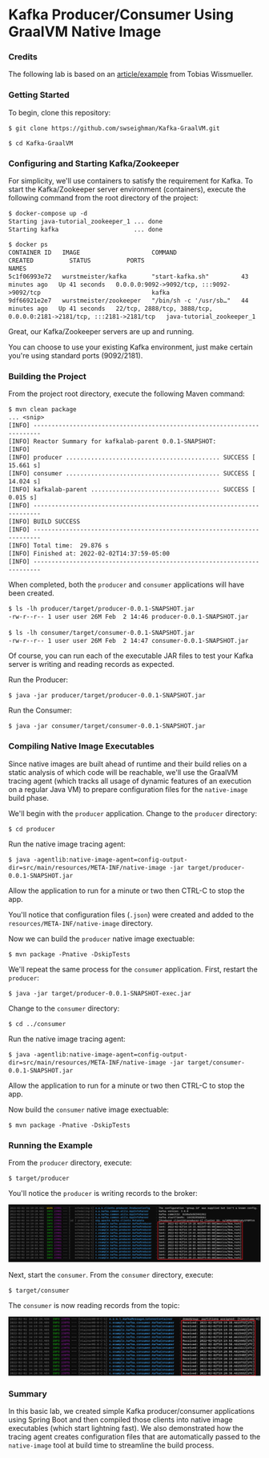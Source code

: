 # Kafka Producer/Consumer Using GraalVM Native Image

### Credits

The following lab is based on an [article/example](https://itnext.io/event-driven-architectures-with-kafka-and-java-spring-boot-revision-1-c0d43d103ee7) from Tobias Wissmueller.

### Getting Started

To begin, clone this repository:

```
$ git clone https://github.com/swseighman/Kafka-GraalVM.git
```

```
$ cd Kafka-GraalVM
```

### Configuring and Starting Kafka/Zookeeper

For simplicity, we'll use containers to satisfy the requirement for Kafka.
To start the Kafka/Zookeeper server environment (containers), execute the following command from the root directory of the project:

```
$ docker-compose up -d
Starting java-tutorial_zookeeper_1 ... done
Starting kafka                     ... done
```
```
$ docker ps
CONTAINER ID   IMAGE                    COMMAND                  CREATED          STATUS          PORTS                                                                   NAMES
5c1f06993e72   wurstmeister/kafka       "start-kafka.sh"         43 minutes ago   Up 41 seconds   0.0.0.0:9092->9092/tcp, :::9092->9092/tcp                               kafka
9df66921e2e7   wurstmeister/zookeeper   "/bin/sh -c '/usr/sb…"   44 minutes ago   Up 41 seconds   22/tcp, 2888/tcp, 3888/tcp, 0.0.0.0:2181->2181/tcp, :::2181->2181/tcp   java-tutorial_zookeeper_1
```

Great, our Kafka/Zookeeper servers are up and running.

You can choose to use your existing Kafka environment, just make certain you're using standard ports (9092/2181).

### Building the Project

From the project root directory, execute the following Maven command:
```
$ mvn clean package
... <snip>
[INFO] ------------------------------------------------------------------------
[INFO] Reactor Summary for kafkalab-parent 0.0.1-SNAPSHOT:
[INFO]
[INFO] producer ........................................... SUCCESS [ 15.661 s]
[INFO] consumer ........................................... SUCCESS [ 14.024 s]
[INFO] kafkalab-parent .................................... SUCCESS [  0.015 s]
[INFO] ------------------------------------------------------------------------
[INFO] BUILD SUCCESS
[INFO] ------------------------------------------------------------------------
[INFO] Total time:  29.876 s
[INFO] Finished at: 2022-02-02T14:37:59-05:00
[INFO] ------------------------------------------------------------------------
```
When completed, both the `producer` and `consumer` applications will have been created.


```
$ ls -lh producer/target/producer-0.0.1-SNAPSHOT.jar
-rw-r--r-- 1 user user 26M Feb  2 14:46 producer-0.0.1-SNAPSHOT.jar

$ ls -lh consumer/target/consumer-0.0.1-SNAPSHOT.jar
-rw-r--r-- 1 user user 26M Feb  2 14:47 consumer-0.0.1-SNAPSHOT.jar
```

Of course, you can run each of the executable JAR files to test your Kafka server is writing and reading records as expected.

Run the Producer:
```
$ java -jar producer/target/producer-0.0.1-SNAPSHOT.jar
```

Run the Consumer:
```
$ java -jar consumer/target/consumer-0.0.1-SNAPSHOT.jar
```


### Compiling  Native Image Executables
Since native images are built ahead of runtime and their build relies on a static analysis of which code will be reachable, we'll use the GraalVM tracing agent (which tracks all usage of dynamic features of an execution on a regular Java VM) to prepare configuration files for the `native-image` build phase.

We'll begin with the `producer` application.  Change to the `producer` directory:

```
$ cd producer
```

Run the native image tracing agent:

```
$ java -agentlib:native-image-agent=config-output-dir=src/main/resources/META-INF/native-image -jar target/producer-0.0.1-SNAPSHOT.jar
```
Allow the application to run for a minute or two then CTRL-C to stop the app.

You'll notice that configuration files (`.json`) were created and added to the `resources/META-INF/native-image` directory.

Now we can build the `producer` native image exectuable:

```
$ mvn package -Pnative -DskipTests
```

We'll repeat the same process for the `consumer` application. First, restart the `producer`:

```
$ java -jar target/producer-0.0.1-SNAPSHOT-exec.jar
```

Change to the `consumer` directory:

```
$ cd ../consumer
```

Run the native image tracing agent:

```
$ java -agentlib:native-image-agent=config-output-dir=src/main/resources/META-INF/native-image -jar target/consumer-0.0.1-SNAPSHOT.jar
```

Allow the application to run for a minute or two then CTRL-C to stop the app.

Now build the `consumer` native image exectuable:

```
$ mvn package -Pnative -DskipTests
```

### Running the Example

From the `producer` directory, execute:

```
$ target/producer
```

You'll notice the `producer` is writing records to the broker:

![](images/kafka-example-1.png)

Next, start the `consumer`.  From the `consumer` directory, execute:

```
$ target/consumer
```

The `consumer` is now reading records from the topic:

![](images/kafka-example-2.png)

### Summary

In this basic lab, we created simple Kafka producer/consumer applications using Spring Boot and then compiled those clients into native image executables (which start lightning fast).  We also demonstrated how the tracing agent creates configuration files that are automatically passed to the `native-image` tool at build time to streamline the build process.